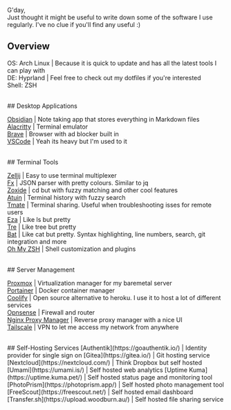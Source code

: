 G'day,  
Just thought it might be useful to write down some of the software I use regularly. I've no clue if you'll find any useful :)  


## Overview  
OS: Arch Linux | Because it is quick to update and has all the latest tools I can play with  
DE: Hyprland | Feel free to check out my dotfiles if you're interested  
Shell: ZSH  

<br>
## Desktop Applications  

[Obsidian](https://obsidian.md/) | Note taking app that stores everything in Markdown files  
[Alacritty](https://alacritty.org/) | Terminal emulator  
[Brave](https://brave.com/) | Browser with ad blocker built in  
[VSCode](https://code.visualstudio.com/) | Yeah its heavy but I'm used to it  

<br>
## Terminal Tools  

[Zellij](https://zellij.dev/) | Easy to use terminal multiplexer  
[Fx](https://fx.wtf/) | JSON parser with pretty colours. Similar to jq  
[Zoxide](https://github.com/ajeetdsouza/zoxide) | cd but with fuzzy matching and other cool features  
[Atuin](https://atuin.sh/) | Terminal history with fuzzy search  
[Tmate](https://tmate.io/) | Terminal sharing. Useful when troubleshooting isses for remote users  
[Eza](https://eza.rocks/) | Like ls but pretty  
[Tre](https://github.com/dduan/tre) | Like tree but pretty  
[Bat](https://github.com/sharkdp/bat) | Like cat but pretty. Syntax highlighting, line numbers, search, git integration and more  
[Oh My ZSH](https://ohmyz.sh/) | Shell customization and plugins  

<br>
## Server Management  

[Proxmox](https://proxmox.com/en/) | Virtualization manager for my baremetal server  
[Portainer](https://www.portainer.io/) | Docker container manager  
[Coolify](https://coolify.io/) | Open source alternative to heroku. I use it to host a lot of different services  
[Opnsense](https://opnsense.org/) | Firewall and router  
[Nginx Proxy Manager](https://nginxproxymanager.com/) | Reverse proxy manager with a nice UI  
[Tailscale](https://tailscale.com/) | VPN to let me access my network from anywhere  

<br>
## Self-Hosting Services  
[Authentik](https://goauthentik.io/) | Identity provider for single sign on  
[Gitea](https://gitea.io/) | Git hosting service  
[Nextcloud](https://nextcloud.com/) | Think Dropbox but self hosted  
[Umami](https://umami.is/) | Self hosted web analytics  
[Uptime Kuma](https://uptime.kuma.pet/) | Self hosted status page and monitoring tool  
[PhotoPrism](https://photoprism.app/) | Self hosted photo management tool  
[FreeScout](https://freescout.net/) | Self hosted email dashboard  
[Transfer.sh](https://upload.woodburn.au/) | Self hosted file sharing service  

